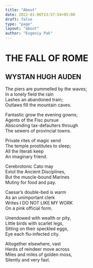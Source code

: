 ```yaml
---
title: "About"
date: 2022-01-06T13:57:54+05:00
draft: false
type: "page"
layout: "about"
author: "Evgeniy Pak"
---
```


# THE FALL OF ROME

## WYSTAN HUGH AUDEN

The piers are pummelled by the waves;  
In a lonely field the rain  
Lashes an abandoned train;  
Outlaws fill the mountain caves.

Fantastic grow the evening gowns;  
Agents of the Fisc pursue  
Absconding tax-defaulters through  
The sewers of provincial towns.  

Private rites of magic send  
The temple prostitutes to sleep;  
All the literati keep  
An imaginary friend.

Cerebrotonic Cato may  
Extol the Ancient Disciplines,  
But the muscle-bound Marines  
Mutiny for food and pay.

Caesar’s double-bed is warm  
As an unimportant clerk  
Writes I DO NOT LIKE MY WORK  
On a pink official form.

Unendowed with wealth or pity,  
Little birds with scarlet legs,  
Sitting on their speckled eggs,  
Eye each flu-infected city.

Altogether elsewhere, vast  
Herds of reindeer move across  
Miles and miles of golden moss,  
Silently and very fast.